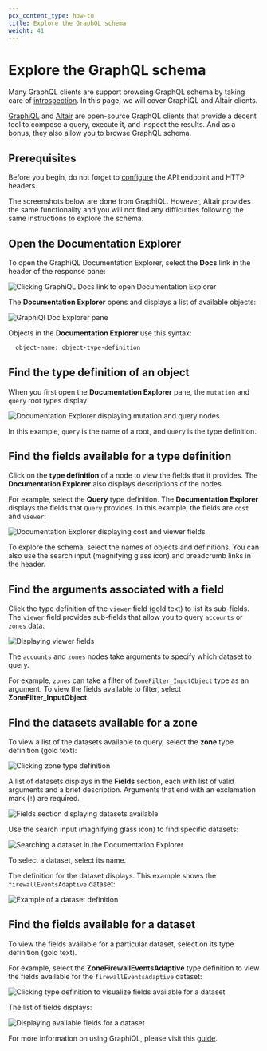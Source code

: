 ```yaml
---
pcx_content_type: how-to
title: Explore the GraphQL schema
weight: 41
---
```


# Explore the GraphQL schema

Many GraphQL clients are support browsing GraphQL schema by taking care of
[introspection][1]. In this page, we will cover GraphiQL and Altair clients.

[GraphiQL][2] and [Altair][3] are open-source GraphQL clients that provide a
decent tool to compose a query, execute it, and inspect the results. And as a
bonus, they also allow you to browse GraphQL schema.

## Prerequisites

Before you begin, do not forget to [configure][4] the API endpoint and HTTP
headers.

The screenshots below are done from GraphiQL. However, Altair provides the same
functionality and you will not find any difficulties following the same
instructions to explore the schema.

## Open the Documentation Explorer

To open the GraphiQL Documentation Explorer, select the **Docs** link in the
header of the response pane:

![Clicking GraphiQL Docs link to open Documentation Explorer][5]

The **Documentation Explorer** opens and displays a list of available objects:

![GraphiQl Doc Explorer pane][6]

Objects in the **Documentation Explorer** use this syntax:

```txt
  object-name: object-type-definition
```

## Find the type definition of an object

When you first open the **Documentation Explorer** pane, the `mutation` and
`query` root types display:

![Documentation Explorer displaying mutation and query nodes][7]

In this example, `query` is the name of a root, and `Query` is the type
definition.

## Find the fields available for a type definition

Click on the **type definition** of a node to view the fields that it provides.
The **Documentation Explorer** also displays descriptions of the nodes.

For example, select the **Query** type definition. The **Documentation Explorer**
displays the fields that `Query` provides. In this example, the fields are
`cost` and `viewer`:

![Documentation Explorer displaying cost and viewer fields][8]

To explore the schema, select the names of objects and definitions. You can also
use the search input (magnifying glass icon) and breadcrumb links in the header.

## Find the arguments associated with a field

Click the type definition of the `viewer` field (gold text) to list its
sub-fields. The `viewer` field provides sub-fields that allow you to query
`accounts` or `zones` data:

![Displaying viewer fields][9]

The `accounts` and `zones` nodes take arguments to specify which dataset to
query.

For example, `zones` can take a filter of `ZoneFilter_InputObject` type as an
argument. To view the fields available to filter, select
**ZoneFilter_InputObject**.

## Find the datasets available for a zone

To view a list of the datasets available to query, select the **zone** type
definition (gold text):

![Clicking zone type definition][10]

A list of datasets displays in the **Fields** section, each with list of valid
arguments and a brief description. Arguments that end with an exclamation mark
(`!`) are required.

![Fields section displaying datasets available][11]

Use the search input (magnifying glass icon) to find specific datasets:

![Searching a dataset in the Documentation Explorer][12]

To select a dataset, select its name.

The definition for the dataset displays. This example shows the
`firewallEventsAdaptive` dataset:

![Example of a dataset definition][13]

## Find the fields available for a dataset

To view the fields available for a particular dataset, select on its type
definition (gold text).

For example, select the **ZoneFirewallEventsAdaptive** type definition to view
the fields available for the `firewallEventsAdaptive` dataset:

![Clicking type definition to visualize fields available for a dataset][14]

The list of fields displays:

![Displaying available fields for a dataset][15]

For more information on using GraphiQL, please visit this [guide][16].

[1]: </analytics/graphql-api/features/discovery/introspection/>
[2]: <https://github.com/graphql/graphiql/tree/main/packages/graphiql#readme>
[3]: <https://altairgraphql.dev/#download>
[4]: </analytics/graphql-api/getting-started/authentication/graphql-client-headers/>
[5]: </images/analytics/graphiql-docs-link.png>
[6]: </images/analytics/graphiql-doc-explorer.png>
[7]: </images/analytics/graphiql-doc-explorer-query-mutations.png>
[8]: </images/analytics/graphiql-doc-explorer-view-cost.png>
[9]: </images/analytics/graphiql-doc-explorer-viewer-fields.png>
[10]: </images/analytics/graphiql-doc-explorer-zones.png>
[11]: </images/analytics/graphiql-doc-explorer-zone-fields.png>
[12]: </images/analytics/graphiql-doc-explorer-find-firewall.png>
[13]: </images/analytics/graphiql-doc-explorer-firewallevents-definition.png>
[14]: </images/analytics/graphiql-doc-explorer-firewall-type-definition.png>
[15]: </images/analytics/graphiql-doc-explorer-firewall-fields.png>
[16]: </analytics/graphql-api/getting-started/compose-graphql-query/>
